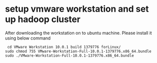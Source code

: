 # setup vmware workstation and set up hadoop cluster

After downloading the workstation on to ubuntu machine. Please install it using below command
```
 cd VMware Workstation 10.0.1 build 1379776 forLinux/
sudo chmod 755 VMware-Workstation-Full-10.0.1-1379776.x86_64.bundle 
sudo ./VMware-Workstation-Full-10.0.1-1379776.x86_64.bundle 
```

